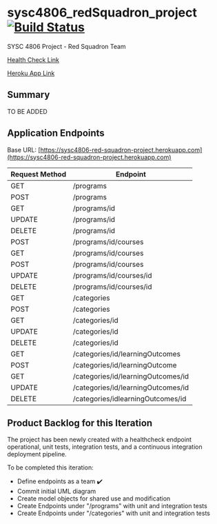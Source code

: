 # sysc4806_redSquadron_project [![Build Status](https://travis-ci.org/gsteelex/sysc4806_redSquadron_project.svg?branch=master)](https://travis-ci.org/gsteelex/sysc4806_redSquadron_project)
SYSC 4806 Project - Red Squadron Team 

[Health Check Link](https://sysc4806-red-squadron-project.herokuapp.com/healthCheck)

[Heroku App Link](https://sysc4806-red-squadron-project.herokuapp.com/healthCheck)


## Summary
TO BE ADDED

## Application Endpoints
Base URL: [https://sysc4806-red-squadron-project.herokuapp.com](https://sysc4806-red-squadron-project.herokuapp.com)

|Request Method|Endpoint|
|-------------|-------------|
|GET	| /programs |
|POST	|	/programs	|
|GET	|	/programs/id	|
|UPDATE	|	/programs/id	|
|DELETE	|	/programs/id	|
|POST	|	/programs/id/courses |
|GET	| 	/programs/id/courses	|
|POST	|	/programs/id/courses	|
|UPDATE	|	/programs/id/courses/id	|
|DELETE	|	/programs/id/courses/id	|
|GET	|	/categories	|
|POST	|	/categories	|
|GET	|	/categories/id	|
|UPDATE	|	/categories/id	|
|DELETE	|	/categories/id	|
|GET	|	/categories/id/learningOutcomes	|
|POST	|	/categories/id/learningOutcome	|
|GET	|	/categories/id/learningOutcomes/id	|
|UPDATE	|	/categories/id/learningOutcomes/id	|
|DELETE	|	/categories/idlearningOutcomes/id	|

## Product Backlog for this Iteration
The project has been newly created with a healthcheck endpoint operational, unit tests, integration tests, and a continuous integration deployment pipeline. 

To be completed this iteration:
* Define endpoints as a team :heavy_check_mark:
* Commit initial UML diagram
* Create model objects for shared use and modification
* Create Endpoints under "/programs" with unit and integration tests
* Create Endpoints under "/categories" with unit and integration tests
